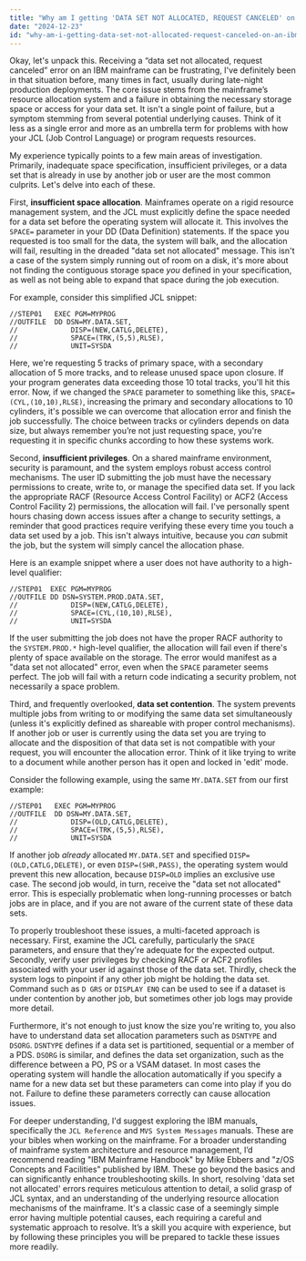 ```yaml
---
title: "Why am I getting 'DATA SET NOT ALLOCATED, REQUEST CANCELED' on an IBM Mainframe?"
date: "2024-12-23"
id: "why-am-i-getting-data-set-not-allocated-request-canceled-on-an-ibm-mainframe"
---
```


Okay, let's unpack this. Receiving a “data set not allocated, request canceled” error on an IBM mainframe can be frustrating, I've definitely been in that situation before, many times in fact, usually during late-night production deployments. The core issue stems from the mainframe’s resource allocation system and a failure in obtaining the necessary storage space or access for your data set. It isn't a single point of failure, but a symptom stemming from several potential underlying causes. Think of it less as a single error and more as an umbrella term for problems with how your JCL (Job Control Language) or program requests resources.

My experience typically points to a few main areas of investigation. Primarily, inadequate space specification, insufficient privileges, or a data set that is already in use by another job or user are the most common culprits. Let's delve into each of these.

First, **insufficient space allocation**. Mainframes operate on a rigid resource management system, and the JCL must explicitly define the space needed for a data set before the operating system will allocate it. This involves the `SPACE=` parameter in your DD (Data Definition) statements. If the space you requested is too small for the data, the system will balk, and the allocation will fail, resulting in the dreaded "data set not allocated" message. This isn't a case of the system simply running out of room on a disk, it's more about not finding the contiguous storage space *you* defined in your specification, as well as not being able to expand that space during the job execution.

For example, consider this simplified JCL snippet:

```jcl
//STEP01   EXEC PGM=MYPROG
//OUTFILE  DD DSN=MY.DATA.SET,
//             DISP=(NEW,CATLG,DELETE),
//             SPACE=(TRK,(5,5),RLSE),
//             UNIT=SYSDA
```

Here, we're requesting 5 tracks of primary space, with a secondary allocation of 5 more tracks, and to release unused space upon closure. If your program generates data exceeding those 10 total tracks, you'll hit this error. Now, if we changed the `SPACE` parameter to something like this, `SPACE=(CYL,(10,10),RLSE)`, increasing the primary and secondary allocations to 10 cylinders, it's possible we can overcome that allocation error and finish the job successfully. The choice between tracks or cylinders depends on data size, but always remember you’re not just requesting space, you're requesting it in specific chunks according to how these systems work.

Second, **insufficient privileges**. On a shared mainframe environment, security is paramount, and the system employs robust access control mechanisms. The user ID submitting the job must have the necessary permissions to create, write to, or manage the specified data set. If you lack the appropriate RACF (Resource Access Control Facility) or ACF2 (Access Control Facility 2) permissions, the allocation will fail. I've personally spent hours chasing down access issues after a change to security settings, a reminder that good practices require verifying these every time you touch a data set used by a job. This isn't always intuitive, because you *can* submit the job, but the system will simply cancel the allocation phase.

Here is an example snippet where a user does not have authority to a high-level qualifier:

```jcl
//STEP01  EXEC PGM=MYPROG
//OUTFILE DD DSN=SYSTEM.PROD.DATA.SET,
//             DISP=(NEW,CATLG,DELETE),
//             SPACE=(CYL,(10,10),RLSE),
//             UNIT=SYSDA
```
If the user submitting the job does not have the proper RACF authority to the `SYSTEM.PROD.*` high-level qualifier, the allocation will fail even if there's plenty of space available on the storage. The error would manifest as a "data set not allocated" error, even when the `SPACE` parameter seems perfect. The job will fail with a return code indicating a security problem, not necessarily a space problem.

Third, and frequently overlooked, **data set contention**. The system prevents multiple jobs from writing to or modifying the same data set simultaneously (unless it's explicitly defined as shareable with proper control mechanisms). If another job or user is currently using the data set you are trying to allocate and the disposition of that data set is not compatible with your request, you will encounter the allocation error. Think of it like trying to write to a document while another person has it open and locked in 'edit' mode.

Consider the following example, using the same `MY.DATA.SET` from our first example:
```jcl
//STEP01   EXEC PGM=MYPROG
//OUTFILE  DD DSN=MY.DATA.SET,
//             DISP=(OLD,CATLG,DELETE),
//             SPACE=(TRK,(5,5),RLSE),
//             UNIT=SYSDA
```
If another job *already* allocated `MY.DATA.SET` and specified `DISP=(OLD,CATLG,DELETE)`, or even `DISP=(SHR,PASS)`, the operating system would prevent this new allocation, because `DISP=OLD` implies an exclusive use case. The second job would, in turn, receive the "data set not allocated" error. This is especially problematic when long-running processes or batch jobs are in place, and if you are not aware of the current state of these data sets.

To properly troubleshoot these issues, a multi-faceted approach is necessary. First, examine the JCL carefully, particularly the `SPACE` parameters, and ensure that they're adequate for the expected output. Secondly, verify user privileges by checking RACF or ACF2 profiles associated with your user id against those of the data set. Thirdly, check the system logs to pinpoint if any other job might be holding the data set. Command such as `D GRS` or `DISPLAY ENQ` can be used to see if a dataset is under contention by another job, but sometimes other job logs may provide more detail.

Furthermore, it's not enough to just know the size you're writing to, you also have to understand data set allocation parameters such as `DSNTYPE` and `DSORG`. `DSNTYPE` defines if a data set is partitioned, sequential or a member of a PDS. `DSORG` is similar, and defines the data set organization, such as the difference between a PO, PS or a VSAM dataset. In most cases the operating system will handle the allocation automatically if you specify a name for a new data set but these parameters can come into play if you do not. Failure to define these parameters correctly can cause allocation issues.

For deeper understanding, I'd suggest exploring the IBM manuals, specifically the `JCL Reference` and `MVS System Messages` manuals. These are your bibles when working on the mainframe. For a broader understanding of mainframe system architecture and resource management, I’d recommend reading "IBM Mainframe Handbook" by Mike Ebbers and "z/OS Concepts and Facilities" published by IBM. These go beyond the basics and can significantly enhance troubleshooting skills. In short, resolving 'data set not allocated' errors requires meticulous attention to detail, a solid grasp of JCL syntax, and an understanding of the underlying resource allocation mechanisms of the mainframe. It's a classic case of a seemingly simple error having multiple potential causes, each requiring a careful and systematic approach to resolve. It’s a skill you acquire with experience, but by following these principles you will be prepared to tackle these issues more readily.
